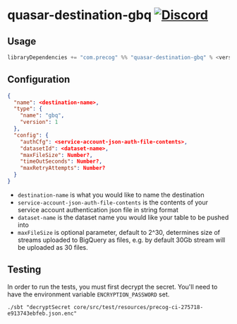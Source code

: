 # quasar-destination-gbq [![Discord](https://img.shields.io/discord/373302030460125185.svg?logo=discord)](https://discord.gg/QNjwCg6)

## Usage

```sbt
libraryDependencies += "com.precog" %% "quasar-destination-gbq" % <version>
```

## Configuration
```json
{
  "name": <destination-name>,
  "type": {
    "name": "gbq",
    "version": 1
  },
  "config": {
    "authCfg": <service-account-json-auth-file-contents>,
    "datasetId": <dataset-name>,
    "maxFileSize": Number?,
    "timeOutSeconds": Number?,
    "maxRetryAttempts": Number?
  }
}
```

- `destination-name` is what you would like to name the destination
- `service-account-json-auth-file-contents` is the contents of your service account authentication json file in string format
- `dataset-name` is the dataset name you would like your table to be pushed into
- `maxFileSize` is optional parameter, default to 2^30, determines size of streams uploaded to BigQuery as files, e.g. by default 30Gb stream will be uploaded as 30 files.

## Testing

In order to run the tests, you must first decrypt the secret. You'll need to have the environment variable `ENCRYPTION_PASSWORD` set.

```
./sbt "decryptSecret core/src/test/resources/precog-ci-275718-e913743ebfeb.json.enc"
```
